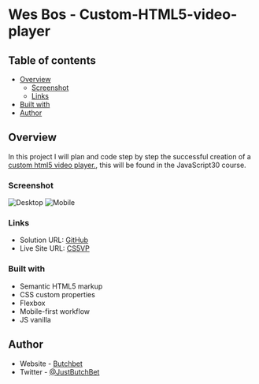# Wes Bos - Custom-HTML5-video-player

## Table of contents

- [Overview](#overview)
  - [Screenshot](#screenshot)
  - [Links](#links)
- [Built with](#built-with)
- [Author](#author)


## Overview
In this project I will plan and code step by step the successful creation of a [custom html5 video player.](https://courses.wesbos.com/account/signin), this will be found in the JavaScript30 course.

### Screenshot
![Desktop](./assets/desktop.jpg)
![Mobile](./assets/mobile.jpg)

### Links
- Solution URL: [GitHub](https://github.com/ButchBet/Custom-HTML5-video-player)
- Live Site URL: [CS5VP]()

### Built with
- Semantic HTML5 markup
- CSS custom properties
- Flexbox
- Mobile-first workflow
- JS vanilla

## Author
- Website - [Butchbet](https://www.butchbet.co/)
- Twitter - [@JustButchBet](https://twitter.com/JustButchBet)